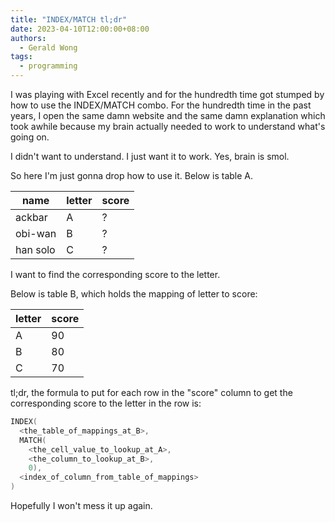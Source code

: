 ```yaml
---
title: "INDEX/MATCH tl;dr"
date: 2023-04-10T12:00:00+08:00
authors:
  - Gerald Wong
tags:
  - programming
---
```


I was playing with Excel recently and for the hundredth time got stumped by how to use the INDEX/MATCH combo.
For the hundredth time in the past years, I open the same damn website and the same damn explanation which took awhile because my brain actually needed to work to understand what's going on. 

<!--more-->

I didn't want to understand. 
I just want it to work.
Yes, brain is smol.

So here I'm just gonna drop how to use it.
Below is table A.  

| name | letter  | score |
|------|----|---|
| ackbar   | A | ? |
| obi-wan  | B | ? |
| han solo | C | ? |

I want to find the corresponding score to the letter.

Below is table B, which holds the mapping of letter to score:

| letter  | score |
--------|--------
| A | 90 |
| B | 80 |
| C | 70 |

tl;dr, the formula to put for each row in the "score" column to get the corresponding score to the letter in the row is:

```cpp
INDEX(
  <the_table_of_mappings_at_B>, 
  MATCH(
    <the_cell_value_to_lookup_at_A>, 
    <the_column_to_lookup_at_B>,
    0),
  <index_of_column_from_table_of_mappings>
)
```

Hopefully I won't mess it up again.


